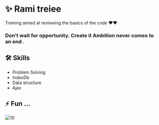 
# ✨ Rami treiee 

Training aimed at reviewing the basics of the code ❤❤

### Don’t wait for opportunity. Create it Ambition never comes to an end .





## 🛠 Skills
- Problem Solving
- IndexDb
- Data structure
- Ajax


## ⚡️ Fun ...


 ![10](https://github.com/Ahmad-Hamaideh/Rami-Trinee/assets/115453080/4146c97d-ca33-43bf-a6cb-c176d2e6638b)

